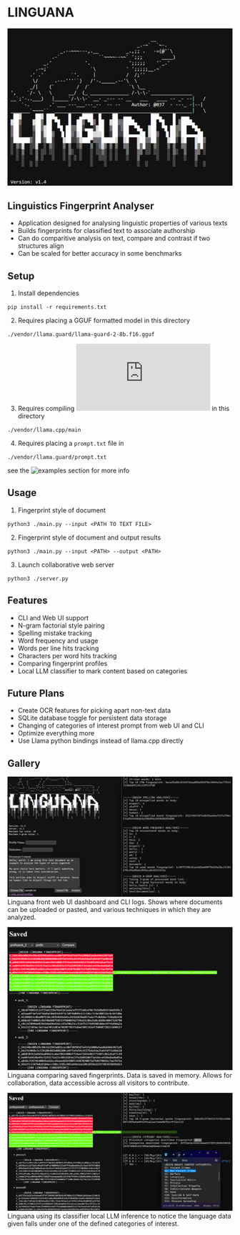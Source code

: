 # LINGUANA
![alt text](https://raw.githubusercontent.com/649/Linguana-Framework/main/images/linguana.png)
## Linguistics Fingerprint Analyser
* Application designed for analysing linguistic properties of various texts
* Builds fingerprints for classified text to associate authorship
* Can do comparitive analysis on text, compare and contrast if two structures align
* Can be scaled for better accuracy in some benchmarks

## Setup
1. Install dependencies
```
pip install -r requirements.txt
```
2. Requires placing a GGUF formatted model in this directory
```
./vendor/llama.guard/llama-guard-2-8b.f16.gguf
```
3. Requires compiling ![llama.cpp](https://github.com/ggerganov/llama.cpp) in this directory
```
./vendor/llama.cpp/main
```
4. Requires placing a `prompt.txt` file in 
```
./vendor/llama.guard/prompt.txt
```
see the ![examples](https://github.com/649/Linguana-Framework/tree/main/examples/) section for more info

## Usage
1. Fingerprint style of document
```
python3 ./main.py --input <PATH TO TEXT FILE>
```
2. Fingerprint style of document and output results
```
python3 ./main.py --input <PATH> --output <PATH>
```
3. Launch collaborative web server
```
python3 ./server.py
```

## Features
* CLI and Web UI support
* N-gram factorial style pairing
* Spelling mistake tracking
* Word frequency and usage
* Words per line hits tracking
* Characters per word hits tracking
* Comparing fingerprint profiles
* Local LLM classifier to mark content based on categories

## Future Plans
* Create OCR features for picking apart non-text data
* SQLite database toggle for persistent data storage
* Changing of categories of interest prompt from web UI and CLI
* Optimize everything more
* Use Llama python bindings instead of llama.cpp directly

## Gallery
![alt text](https://raw.githubusercontent.com/649/Linguana-Framework/main/images/linguana_dash.png)
Linguana front web UI dashboard and CLI logs. Shows where documents can be uploaded or pasted, and various techniques in which they are analyzed.

![alt text](https://raw.githubusercontent.com/649/Linguana-Framework/main/images/linguana_saved.png)
Linguana comparing saved fingerprints. Data is saved in memory. Allows for collaboration, data accessible across all visitors to contribute.

![alt text](https://raw.githubusercontent.com/649/Linguana-Framework/main/images/linguana_similar.png)
Linguana using its classifier local LLM inference to notice the language data given falls under one of the defined categories of interest.
